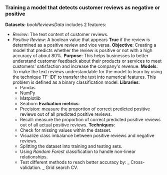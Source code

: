 ### Training a model that detects customer reviews as negative or positive
**Datasets:** *bookReviewsData* includes 2 features:
- *Review*: The text content of customer reviews.
- *Positive Review*: A boolean value that appears **True** if the review is determined as a positive review and vice versa.
**Objective**: Creating a model that predicts whether the review is positive or not with a high accuracy of about 80%.
**Purpose**: This helps businesses to better understand customer feedback about their products or services to meet customers' satisfaction and increase the company's revenue.
**Models**: To make the text reviews understandable for the model to learn by using the technique TF-IDF to transfer the text into numerical features. This problem is defined as a binary classification model.
**Libraries**:
  - Pandas
  - NumPy
  - Matplotlib
  - Seaborn
**Evaluation metrics**:
  - Precision: measure the proportion of correct predicted positive reviews out of all predicted positive reviews.
  - Recall: measure the proportion of correct predicted positive reviews out of all actual positive reviews.
**Techniques**:
  - Check for missing values within the dataset.
  - Visualize class imbalance between positive reviews and negative reviews.
  - Splitting the dataset into training and testing sets.
  - Using *Random Forest* classification to handle non-linear relationships.
  - Test different methods to reach better accuracy by:
    _ Cross-validation.
    _ Grid search CV.
    
  
  

